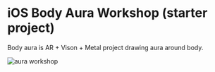 # iOS Body Aura Workshop (starter project)

Body aura is AR + Vison + Metal project drawing aura around body.

![aura workshop](https://media.licdn.com/dms/image/C4E22AQEdzHqKTmmiwQ/feedshare-shrink_1280/0/1647357500100?e=1694044800&v=beta&t=WcEU5aPzcn4DoUy5tqpWn1pLZ1vQIcQNzYdvAZH-Nbw)
